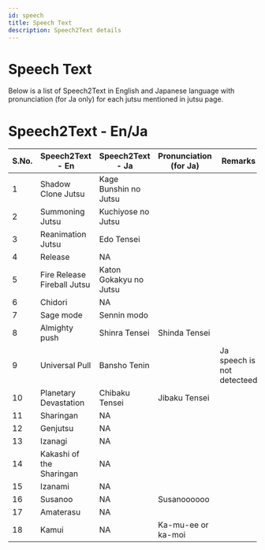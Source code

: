 ```yaml
---
id: speech
title: Speech Text
description: Speech2Text details
---
```



# Speech Text

Below is a list of Speech2Text in English and Japanese language with pronunciation (for Ja only) for each jutsu mentioned in jutsu page.

# Speech2Text - En/Ja



| S.No. | Speech2Text - En | Speech2Text - Ja |Pronunciation (for Ja) | Remarks |
|---|---|---|---|---|
| 1  | Shadow Clone Jutsu | Kage Bunshin no Jutsu |  |  |
| 2  | Summoning Jutsu | Kuchiyose no Jutsu |  |  |
| 3  | Reanimation Jutsu | Edo Tensei |  |  |
| 4  | Release | NA |  |  |
| 5  | Fire Release Fireball Jutsu | Katon Gokakyu no Jutsu |  |  |
| 6  | Chidori | NA |  |  |
| 7  | Sage mode | Sennin modo |  |  |
| 8  | Almighty push | Shinra Tensei | Shinda Tensei |  |
| 9  | Universal Pull | Bansho Tenin |  | Ja speech is not detecteed |
| 10 | Planetary Devastation | Chibaku Tensei | Jibaku Tensei |  |
| 11 | Sharingan | NA |  |  |
| 12 | Genjutsu | NA |  |  |
| 13 | Izanagi | NA |  |  |
| 14 | Kakashi of the Sharingan | NA |  |  |
| 15 | Izanami | NA |  |  |
| 16 | Susanoo | NA | Susanoooooo |  |
| 17 | Amaterasu | NA |  |  |
| 18 | Kamui | NA | Ka-mu-ee or ka-moi |  |